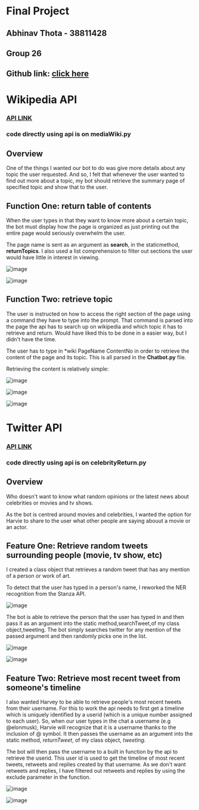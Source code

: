 # Final Project
## Abhinav Thota - 38811428
## Group 26
## Github link: [**click here**](https://github.com/abeeto/finalProject_COSC310)


# Wikipedia API
### [**API LINK**](https://www.mediawiki.org/wiki/Python)
### code directly using api is on **mediaWiki.py** 
## Overview
One of the things I wanted our bot to do was give more details about any topic the user requested.
And so, I felt that whenever the user wanted to find out more about a topic, my bot should retrieve the summary page of specified topic and show that to the user.

## Function One: return table of contents
When the user types in that they want to know more about a certain topic, the bot must display how the page is organized as just printing out the entire page would seriously overwhelm the user.

The page name is sent as an argument as **search**, in the staticmethod, **returnTopics**. I also used a list comprehension to filter out sections the user would have little in interest in viewing.

![image](./screenshots/returnTopics.png)

![image](./screenshots/featureOne_wiki.png)

## Function Two: retrieve topic 
The user is  instructed on how to access the right section of the page using a command they have to type into the prompt.
That command is parsed into the page the api has to search up on wikipedia and which topic it has to retrieve and return.
Would have liked this to be done in a easier way, but I didn't have the time.


The user has to type in *wiki PageName ContentNo in order to retrieve the content of the page and its topic. This is all parsed in the **Chatbot.py** file.

Retrieving the content is relatively simple:


![image](./screenshots/returnContents.png)

![image](./screenshots/featureTwo_wiki.png)

![image](./screenshots/wikipedia.png)

# Twitter API
### [**API LINK**](https://github.com/sns-sdks/python-twitter)
### code directly using api is on **celebrityReturn.py** 

## Overview
Who doesn't want to know what random opinions or the latest news about celebrities or movies and tv shows. 

As the bot is centred around movies and celebrities, I wanted the option for Harvie to share to the user what other people are saying abouut a movie or an actor.

## Feature One: Retrieve random tweets surrounding people (movie, tv show, etc)
I created a class object that retrieves a random tweet that has any mention of a person or work of art.

To detect that the user has typed in a person's name, I reworked the NER recognition from the Stanza API.

![image](./screenshots/ner_stanza.png)

The bot is able to retrieve the person that the user has typed in and then pass it as an argument into the static method,searchTweet,of my class object,tweeting.
The bot simply searches twitter for any mention of the passed argument and then randomly picks one in the list.

![image](./screenshots/randomTweet.png)

![image](./screenshots/featureOne_twitter.png)

    
## Feature Two: Retrieve most recent tweet from someone's timeline
I also wanted Harvey to be able to retrieve people's most recent tweets from their username. For this to work the api needs to first get a timeline which is uniquely identified by a userid (which is a unique number assigned to each user). So, when our user types in the chat a username (e.g @elonmusk), Harvie will recognize that it is a username thanks to the inclusion of @ symbol. It then passes the username as an argument into the static method, *returnTweet*, of my class object, *tweeting*.


The bot will then pass the username to a built in function by the api to retrieve the userid. This user id is used to get the timeline of most recent tweets, retweets and replies created by that username. As we don't want retweets and replies, I have filtered out retweets and replies by using the exclude parameter in the function.

![image](./screenshots/recentTweet.png)


![image](./screenshots/featureTwo_twitter.png)
